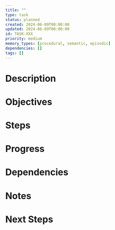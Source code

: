 ```yaml
---
title: ""
type: task
status: planned
created: 2024-06-09T00:00:00
updated: 2024-06-09T00:00:00
id: TASK-XXX
priority: medium
memory_types: [procedural, semantic, episodic]
dependencies: []
tags: []
---
```


# Description

# Objectives

# Steps

# Progress

# Dependencies

# Notes

# Next Steps 